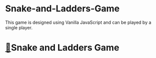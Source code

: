 # Snake-and-Ladders-Game

This game is designed using Vanilla JavaScript and can be played by a single player.

# [:link:](file:///F:/Github%20repos/Snake%20and%20Ladders%20Game/index.html)Snake and Ladders Game

